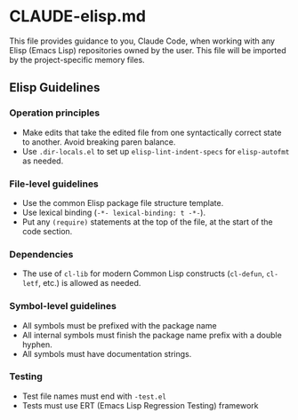 # CLAUDE-elisp.md

This file provides guidance to you, Claude Code, when working with any Elisp
(Emacs Lisp) repositories owned by the user. This file will be imported by the
project-specific memory files.

## Elisp Guidelines

### Operation principles

- Make edits that take the edited file from one syntactically correct state to
  another. Avoid breaking paren balance.
- Use `.dir-locals.el` to set up `elisp-lint-indent-specs` for `elisp-autofmt`
  as needed.

### File-level guidelines

- Use the common Elisp package file structure template.
- Use lexical binding (`-*- lexical-binding: t -*-`).
- Put any `(require)` statements at the top of the file, at the start of the
  code section.

### Dependencies

- The use of `cl-lib` for modern Common Lisp constructs (`cl-defun`, `cl-letf`,
  etc.) is allowed as needed.

### Symbol-level guidelines

- All symbols must be prefixed with the package name
- All internal symbols must finish the package name prefix with a double hyphen.
- All symbols must have documentation strings.

### Testing

- Test file names must end with `-test.el`
- Tests must use ERT (Emacs Lisp Regression Testing) framework
